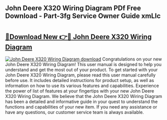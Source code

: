 ## John Deere X320 Wiring Diagram PDf Free Download - Part-3fg Service Owner Guide xmLIc

# <h2><a href="http://dfltc5q.blite.top/?on=John+Deere+X320+Wiring+Diagram">🔗Download New 👉🔴 John Deere X320 Wiring Diagram</a></h2>

[![John Deere X320 Wiring Diagram download](https://i.imgur.com/lujVjoI.png)](http://dfltc5q.blite.top/?on=John+Deere+X320+Wiring+Diagram)
Congratulations on your new John Deere X320 Wiring Diagram! This user manual is designed to help you understand and get the most out of your product. To get started with your John Deere X320 Wiring Diagram, please read this user manual carefully before use. It includes detailed instructions for product setup, as well as information on how to use its various features and capabilities. Experience the power of list of features at your fingertips with your new John Deere X320 Wiring Diagram. We believe that the John Deere X320 Wiring Diagram has been a detailed and informative guide in your quest to understand the functions and capabilities of your new item. If you need any assistance or have any questions, our customer service team is always available.
